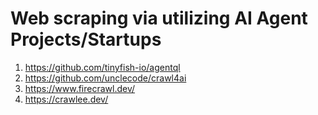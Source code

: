 
# Web scraping via utilizing AI Agent Projects/Startups
1. https://github.com/tinyfish-io/agentql
2. https://github.com/unclecode/crawl4ai
3. https://www.firecrawl.dev/
4. https://crawlee.dev/